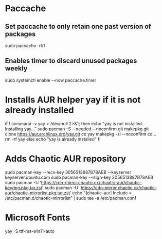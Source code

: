 # Paccache

## Set paccache to only retain one past version of packages

sudo paccache -rk1

## Enables timer to discard unused packages weekly

sudo systemctl enable --now paccache.timer

# Installs AUR helper yay if it is not already installed

if ! command -v yay > /dev/null 2>&1; then
  echo "yay is not installed. Installing yay..."
  sudo pacman -S --needed --noconfirm git makepkg
  git clone https://aur.archlinux.org/yay.git
  cd yay
  makepkg -si --noconfirm
  cd ..
  rm -rf yay
else
  echo "yay is already installed"
fi

# Adds Chaotic AUR repository

sudo pacman-key --recv-key 3056513887B78AEB --keyserver keyserver.ubuntu.com
sudo pacman-key --lsign-key 3056513887B78AEB
sudo pacman -U 'https://cdn-mirror.chaotic.cx/chaotic-aur/chaotic-keyring.pkg.tar.zst'
sudo pacman -U 'https://cdn-mirror.chaotic.cx/chaotic-aur/chaotic-mirrorlist.pkg.tar.zst'
echo "[chaotic-aur]
Include = /etc/pacman.d/chaotic-mirrorlist" | sudo tee -a /etc/pacman.conf

# Microsoft Fonts

yay -S ttf-ms-win11-auto
